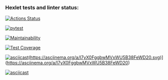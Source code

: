 ### Hexlet tests and linter status:
[![Actions Status](https://github.com/arisesinmight/python-project-50/workflows/hexlet-check/badge.svg)](https://github.com/arisesinmight/python-project-50/actions)

[![pytest](https://github.com/arisesinmight/python-project-50/actions/workflows/action.yml/badge.svg)](https://github.com/arisesinmight/python-project-50/actions/workflows/action.yml)

[![Maintainability](https://api.codeclimate.com/v1/badges/033478317ad126c5eb2a/maintainability)](https://codeclimate.com/github/arisesinmight/python-project-50/maintainability)

[![Test Coverage](https://api.codeclimate.com/v1/badges/033478317ad126c5eb2a/test_coverage)](https://codeclimate.com/github/arisesinmight/python-project-50/test_coverage)

[![asciicast](https://asciinema.org/a/eXvmH8GhkdPxUuhWlTUnjcy5Q.svg)](https://asciinema.org/a/eXvmH8GhkdPxUuhWlTUnjcy5Q)(https://asciinema.org/a/I7yX0FggbwMVxWU5B38FeWD20.svg)](https://asciinema.org/a/I7yX0FggbwMVxWU5B38FeWD20)

[![asciicast](https://asciinema.org/a/qrdp05HPdLXp2USyAZZqszUpQ.svg)](https://asciinema.org/a/qrdp05HPdLXp2USyAZZqszUpQ)